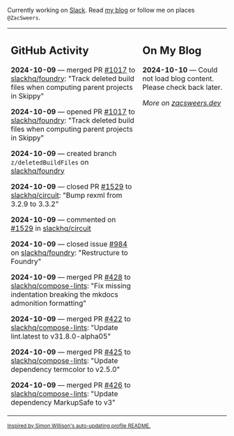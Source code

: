 Currently working on [Slack](https://slack.com/). Read [my blog](https://zacsweers.dev/) or follow me on places `@ZacSweers`.

<table><tr><td valign="top" width="60%">

## GitHub Activity
<!-- githubActivity starts -->
**2024-10-09** — merged PR [#1017](https://github.com/slackhq/foundry/pull/1017) to [slackhq/foundry](https://github.com/slackhq/foundry): "Track deleted build files when computing parent projects in Skippy"

**2024-10-09** — opened PR [#1017](https://github.com/slackhq/foundry/pull/1017) to [slackhq/foundry](https://github.com/slackhq/foundry): "Track deleted build files when computing parent projects in Skippy"

**2024-10-09** — created branch `z/deletedBuildFiles` on [slackhq/foundry](https://github.com/slackhq/foundry)

**2024-10-09** — closed PR [#1529](https://github.com/slackhq/circuit/pull/1529) to [slackhq/circuit](https://github.com/slackhq/circuit): "Bump rexml from 3.2.9 to 3.3.2"

**2024-10-09** — commented on [#1529](https://github.com/slackhq/circuit/pull/1529#issuecomment-2403135361) in [slackhq/circuit](https://github.com/slackhq/circuit)

**2024-10-09** — closed issue [#984](https://github.com/slackhq/foundry/issues/984) on [slackhq/foundry](https://github.com/slackhq/foundry): "Restructure to Foundry"

**2024-10-09** — merged PR [#428](https://github.com/slackhq/compose-lints/pull/428) to [slackhq/compose-lints](https://github.com/slackhq/compose-lints): "Fix missing indentation breaking the mkdocs admonition formatting"

**2024-10-09** — merged PR [#422](https://github.com/slackhq/compose-lints/pull/422) to [slackhq/compose-lints](https://github.com/slackhq/compose-lints): "Update lint.latest to v31.8.0-alpha05"

**2024-10-09** — merged PR [#425](https://github.com/slackhq/compose-lints/pull/425) to [slackhq/compose-lints](https://github.com/slackhq/compose-lints): "Update dependency termcolor to v2.5.0"

**2024-10-09** — merged PR [#426](https://github.com/slackhq/compose-lints/pull/426) to [slackhq/compose-lints](https://github.com/slackhq/compose-lints): "Update dependency MarkupSafe to v3"
<!-- githubActivity ends -->
</td><td valign="top" width="40%">

## On My Blog
<!-- blog starts -->
**2024-10-10** — Could not load blog content. Please check back later.
<!-- blog ends -->
_More on [zacsweers.dev](https://zacsweers.dev/)_
</td></tr></table>

<sub><a href="https://simonwillison.net/2020/Jul/10/self-updating-profile-readme/">Inspired by Simon Willison's auto-updating profile README.</a></sub>